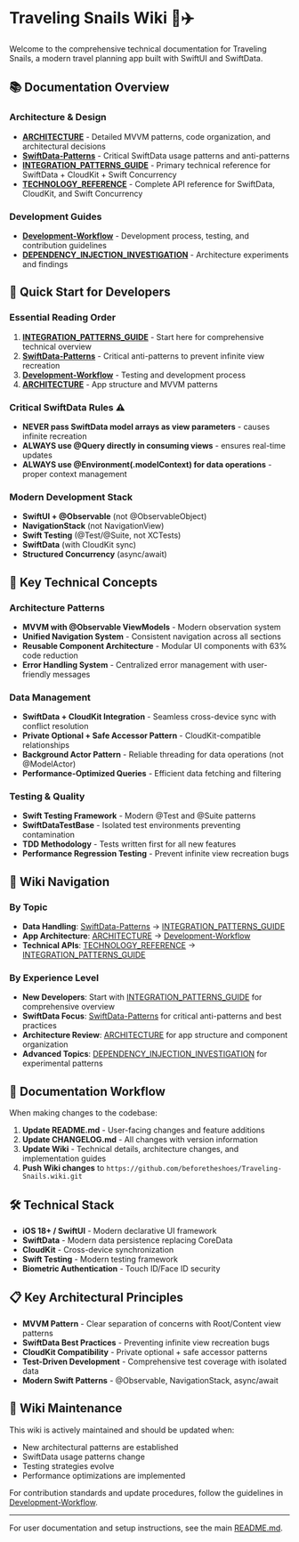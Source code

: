 # Traveling Snails Wiki 🐌✈️

Welcome to the comprehensive technical documentation for Traveling Snails, a modern travel planning app built with SwiftUI and SwiftData.

## 📚 Documentation Overview

### Architecture & Design
- **[ARCHITECTURE](ARCHITECTURE)** - Detailed MVVM patterns, code organization, and architectural decisions
- **[SwiftData-Patterns](SwiftData-Patterns)** - Critical SwiftData usage patterns and anti-patterns
- **[INTEGRATION_PATTERNS_GUIDE](INTEGRATION_PATTERNS_GUIDE)** - Primary technical reference for SwiftData + CloudKit + Swift Concurrency
- **[TECHNOLOGY_REFERENCE](TECHNOLOGY_REFERENCE)** - Complete API reference for SwiftData, CloudKit, and Swift Concurrency

### Development Guides
- **[Development-Workflow](Development-Workflow)** - Development process, testing, and contribution guidelines
- **[DEPENDENCY_INJECTION_INVESTIGATION](DEPENDENCY_INJECTION_INVESTIGATION)** - Architecture experiments and findings

## 🚀 Quick Start for Developers

### Essential Reading Order
1. **[INTEGRATION_PATTERNS_GUIDE](INTEGRATION_PATTERNS_GUIDE)** - Start here for comprehensive technical overview
2. **[SwiftData-Patterns](SwiftData-Patterns)** - Critical anti-patterns to prevent infinite view recreation
3. **[Development-Workflow](Development-Workflow)** - Testing and development process
4. **[ARCHITECTURE](ARCHITECTURE)** - App structure and MVVM patterns

### Critical SwiftData Rules ⚠️
- **NEVER pass SwiftData model arrays as view parameters** - causes infinite recreation
- **ALWAYS use @Query directly in consuming views** - ensures real-time updates
- **ALWAYS use @Environment(\.modelContext) for data operations** - proper context management

### Modern Development Stack
- **SwiftUI + @Observable** (not @ObservableObject)
- **NavigationStack** (not NavigationView)
- **Swift Testing** (@Test/@Suite, not XCTests)
- **SwiftData** (with CloudKit sync)
- **Structured Concurrency** (async/await)

## 🎯 Key Technical Concepts

### Architecture Patterns
- **MVVM with @Observable ViewModels** - Modern observation system
- **Unified Navigation System** - Consistent navigation across all sections
- **Reusable Component Architecture** - Modular UI components with 63% code reduction
- **Error Handling System** - Centralized error management with user-friendly messages

### Data Management
- **SwiftData + CloudKit Integration** - Seamless cross-device sync with conflict resolution
- **Private Optional + Safe Accessor Pattern** - CloudKit-compatible relationships
- **Background Actor Pattern** - Reliable threading for data operations (not @ModelActor)
- **Performance-Optimized Queries** - Efficient data fetching and filtering

### Testing & Quality
- **Swift Testing Framework** - Modern @Test and @Suite patterns
- **SwiftDataTestBase** - Isolated test environments preventing contamination
- **TDD Methodology** - Tests written first for all new features
- **Performance Regression Testing** - Prevent infinite view recreation bugs

## 📖 Wiki Navigation

### By Topic
- **Data Handling**: [SwiftData-Patterns](SwiftData-Patterns) → [INTEGRATION_PATTERNS_GUIDE](INTEGRATION_PATTERNS_GUIDE)
- **App Architecture**: [ARCHITECTURE](ARCHITECTURE) → [Development-Workflow](Development-Workflow)
- **Technical APIs**: [TECHNOLOGY_REFERENCE](TECHNOLOGY_REFERENCE) → [INTEGRATION_PATTERNS_GUIDE](INTEGRATION_PATTERNS_GUIDE)

### By Experience Level
- **New Developers**: Start with [INTEGRATION_PATTERNS_GUIDE](INTEGRATION_PATTERNS_GUIDE) for comprehensive overview
- **SwiftData Focus**: [SwiftData-Patterns](SwiftData-Patterns) for critical anti-patterns and best practices
- **Architecture Review**: [ARCHITECTURE](ARCHITECTURE) for app structure and component organization
- **Advanced Topics**: [DEPENDENCY_INJECTION_INVESTIGATION](DEPENDENCY_INJECTION_INVESTIGATION) for experimental patterns

## 🔄 Documentation Workflow

When making changes to the codebase:

1. **Update README.md** - User-facing changes and feature additions
2. **Update CHANGELOG.md** - All changes with version information
3. **Update Wiki** - Technical details, architecture changes, and implementation guides
4. **Push Wiki changes** to `https://github.com/beforetheshoes/Traveling-Snails.wiki.git`

## 🛠️ Technical Stack

- **iOS 18+ / SwiftUI** - Modern declarative UI framework
- **SwiftData** - Modern data persistence replacing CoreData
- **CloudKit** - Cross-device synchronization
- **Swift Testing** - Modern testing framework
- **Biometric Authentication** - Touch ID/Face ID security

## 📋 Key Architectural Principles

- **MVVM Pattern** - Clear separation of concerns with Root/Content view patterns
- **SwiftData Best Practices** - Preventing infinite view recreation bugs
- **CloudKit Compatibility** - Private optional + safe accessor patterns
- **Test-Driven Development** - Comprehensive test coverage with isolated data
- **Modern Swift Patterns** - @Observable, NavigationStack, async/await

## 🔄 Wiki Maintenance

This wiki is actively maintained and should be updated when:
- New architectural patterns are established
- SwiftData usage patterns change
- Testing strategies evolve
- Performance optimizations are implemented

For contribution standards and update procedures, follow the guidelines in [Development-Workflow](Development-Workflow).

---

For user documentation and setup instructions, see the main [README.md](../README.md).